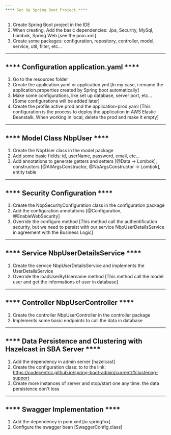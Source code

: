 ```yaml
---
**** Set Up Spring Boot Project ****
---
```

1) Create Spring Boot project in the IDE
2) When creating, Add the basic dependencies: Jpa, Security, MySql, Lombok, Spring Web [see the pom.xml]
3) Create some packages: configuration, repository, controller, model, service, util, filter, etc...

---
**** Configuration application.yaml  ****
---
1) Go to the resources folder
2) Create the application.yaml or application.yml [In my case, i rename the application.properties created by Spring boot automatically]
3) Make some configurations, like set up database, server port, etc... [Some configurations will be added later]
4) Create the profile active prod and the application-prod.yaml [This configuration is the process to deploy the application in AWS Elastic Beanstalk. When working in local, delete the prod and make it empty]

---
**** Model Class NbpUser ****
---
1) Create the NbpUser class in the model package
2) Add some basic fields: id, userName, password, email, etc...
3) Add annotations to generate getters and setters [@Data -> Lombok], constructors [@AllArgsConstructor, @NoArgsConstructor -> Lombok], entity table

---
**** Security Configuration ****
---
1) Create the NbpSecurityConfiguration class in the configuration package
2) Add the configuration annotations [@Configuration, @EnableWebSecurity] 
3) Override the configure method [This method call the authentification security, but we need to persist with our service NbpUserDetailsService in agreement with the Business Logic]

---
**** Service NbpUserDetailsService ****
---
1) Create the service NbpUserDetailsService and implements the UserDetailsService
2) Override the loadUserByUsername method [This method call the model user and get the informations of user in database]

---
**** Controller NbpUserController ****
---
1) Create the controller NbpUserController in the controller package
2) Implements some basic endpoints to call the data in database

---
**** Data Persistence and Clustering with Hazelcast in SBA Server ****
---
1) Add the dependency in admin server [hazelcast]
2) Create the configuration class: to to the link: https://codecentric.github.io/spring-boot-admin/current/#clustering-support
3) Create more instances of server and stop/start one any time. the data persistence don't loss

---
**** Swagger Implementation ****
---
1) Add the dependency in pom.xml [io.springfox]
2) Configure the swagger bean [SwaggerConfig.class]